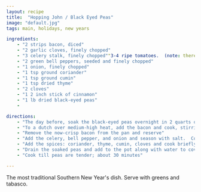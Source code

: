 ```yaml
---
layout: recipe
title:  "Hopping John / Black Eyed Peas"
image: "default.jpg"
tags: main, holidays, new years

ingredients:
    - "2 strips bacon, diced"
    - "2 garlic cloves, finely chopped"
    - "3 celery stalk, finely chopped""3-4 ripe tomatoes.  (note: there is an argument amongst families about whether there should be tomatoes in kyopoulou)"
    - "2 green bell peppers, seeded and finely chopped"
    - "1 onion, finely chopped"
    - "1 tsp ground coriander"
    - "1 tsp ground cumin"
    - "1 tsp dried thyme"
    - "2 cloves"
    - "1 2 inch stick of cinnamon"
    - "1 lb dried black-eyed peas" 
    - 

directions:
    - "The day before, soak the black-eyed peas overnight in 2 quarts of water with 3 tablespoons of salt dissolved in it"
    - "To a dutch over medium-high heat, add the bacon and cook, stirring occasionally, until the fat renders (about 5 minutes)"
    - "Remove the now-crisp bacon from the pan and reserve"
    - "Add the celery, bell pepper, and onion and season with salt.  Cook till the vegetables are translucent and starting to brown, then add the garlic and cook till fragrant (another minute or two longer; take care not to let the garlic burn)"
    - "Add the spices: coriander, thyme, cumin, cloves and cook briefly till fragrant"
    - "Drain the soaked peas and add to the pot along with water to cover by about an inch."
    - "Cook till peas are tender; about 30 minutes"

---
```


The most traditional Southern New Year's dish.  Serve with greens and tabasco.